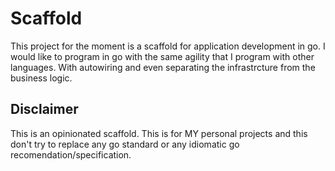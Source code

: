 # Scaffold
This project for the moment is a scaffold for application development in go. I would like to program in go with the
same agility that I program with other languages. With autowiring and even separating the infrastrcture from the business
logic.

## Disclaimer
This is an opinionated scaffold. This is for MY personal projects and this don't try to replace any go standard or
any idiomatic go recomendation/specification.
